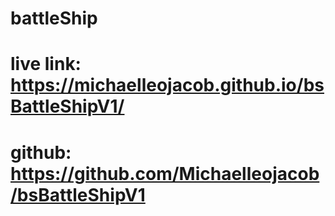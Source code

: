 # battleShip

# live link: https://michaelleojacob.github.io/bsBattleShipV1/

# github: https://github.com/Michaelleojacob/bsBattleShipV1
